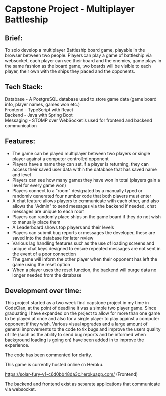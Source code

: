 # Capstone Project - Multiplayer Battleship

Brief:  
------------------------------------------------------------------------------------------------------------------------------------------------------------------------------------------------------------
To solo develop a multiplayer Battleship board game, playable in the browser between two people.
Players can play a game of battleship via websocket, each player can see their board and the enemies, game plays in the same fashion as the board game, two boards will be visible to each player, their own with the ships they placed and the opponents.

Tech Stack: 
------------------------------------------------------------------------------------------------------------------------------------------------------------------------------------------------------------
Database - A PostgreSQL database used to store game data (game board info, player names, games won etc.)  
Frontend - TypeScript with React  
Backend - Java with Spring Boot  
Messaging - STOMP over WebSocket  is used for frontend and backend communication  

Features:
------------------------------------------------------------------------------------------------------------------------------------------------------------------------------------------------------------
- The game can be played multiplayer between two players or single player against a computer controlled opponent
- Players have a name they can set, if a player is returning, they can access their saved user data within the database that has saved name and level
- Players can see how many games they have won in total (players gain a level for every game won)
- Players connect to a "room" designated by a manually typed or randomly generated four number code that both players must enter
- A chat feature allows players to communicate with each other, and also allows the "Admin" to send messages via the backend if needed, chat messages are unique to each room
- Players can randomly place ships on the game board if they do not wish to manually place them
- A Leaderboard shows top players and their levels
- Players can submit bug reports or messages the developer, these are saved into the database for later review
- Various lag handling features such as the use of loading screens and unique chat keys designed to ensure repeated messages are not sent in the event of a poor connection
- The game will inform the other player when their opponent has left the game using the reset option
- When a player uses the reset function, the backend will purge data no longer needed from the database

Development over time:
------------------------------------------------------------------------------------------------------------------------------------------------------------------------------------------------------------
This project started as a two week final capstone project in my time in CodeClan, at the point of deadline it was a simple two player game. Since graduating I have expanded on the project to allow for more than one game to be played at once and also for a single player to play against a computer opponent if they wish. Various visual upgrades and a large amount of general improvements to the code to fix bugs and improve the users quality of life (such as the ability to send bug reports and be informed when background loading is going on) have been added in to improve the experience.

The code has been commented for clarity.

This game is currently hosted online on Heroku.

https://solar-fury-v1-c6d0bb48da3c.herokuapp.com/ (Frontend)

The backend and frontend exist as separate applications that communicate via websocket.

